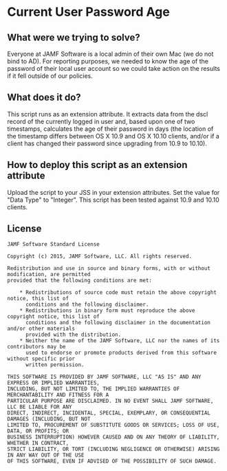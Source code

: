 # Current User Password Age

## What were we trying to solve?

Everyone at JAMF Software is a local admin of their own Mac (we do not bind to AD). For reporting purposes, we needed to know the age of the password of their local user account so we could take action on the results if it fell outside of our policies.

## What does it do?

This script runs as an extension attribute. It extracts data from the dscl record of the currently logged in user and, based upon one of two timestamps, calculates the age of their password in days (the location of the timestamp differs between OS X 10.9 and OS X 10.10 clients, and/or if a client has changed their password since upgrading from 10.9 to 10.10).

## How to deploy this script as an extension attribute

Upload the script to your JSS in your extension attributes. Set the value for "Data Type" to "Integer". This script has been tested against 10.9 and 10.10 clients.

## License

```
JAMF Software Standard License

Copyright (c) 2015, JAMF Software, LLC. All rights reserved.

Redistribution and use in source and binary forms, with or without modification, are permitted
provided that the following conditions are met:

    * Redistributions of source code must retain the above copyright notice, this list of
      conditions and the following disclaimer.
    * Redistributions in binary form must reproduce the above copyright notice, this list of
      conditions and the following disclaimer in the documentation and/or other materials
      provided with the distribution.
    * Neither the name of the JAMF Software, LLC nor the names of its contributors may be
      used to endorse or promote products derived from this software without specific prior
      written permission.

THIS SOFTWARE IS PROVIDED BY JAMF SOFTWARE, LLC "AS IS" AND ANY EXPRESS OR IMPLIED WARRANTIES,
INCLUDING, BUT NOT LIMITED TO, THE IMPLIED WARRANTIES OF MERCHANTABILITY AND FITNESS FOR A
PARTICULAR PURPOSE ARE DISCLAIMED. IN NO EVENT SHALL JAMF SOFTWARE, LLC BE LIABLE FOR ANY
DIRECT, INDIRECT, INCIDENTAL, SPECIAL, EXEMPLARY, OR CONSEQUENTIAL DAMAGES (INCLUDING, BUT NOT
LIMITED TO, PROCUREMENT OF SUBSTITUTE GOODS OR SERVICES; LOSS OF USE, DATA, OR PROFITS; OR
BUSINESS INTERRUPTION) HOWEVER CAUSED AND ON ANY THEORY OF LIABILITY, WHETHER IN CONTRACT,
STRICT LIABILITY, OR TORT (INCLUDING NEGLIGENCE OR OTHERWISE) ARISING IN ANY WAY OUT OF THE USE
OF THIS SOFTWARE, EVEN IF ADVISED OF THE POSSIBILITY OF SUCH DAMAGE.
```